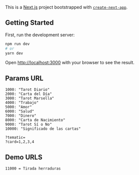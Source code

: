 This is a [Next.js](https://nextjs.org/) project bootstrapped with [`create-next-app`](https://github.com/vercel/next.js/tree/canary/packages/create-next-app).

## Getting Started

First, run the development server:

```bash
npm run dev
# or
yarn dev
```

Open [http://localhost:3000](http://localhost:3000) with your browser to see the result.

## Params URL
```
1000: "Tarot Diario"
2000: "Carta del Día"
3000: "Tarot Marsella"
4000: "Trabajo"
5000: "Amor"
6000: "Salud"
7000: "Dinero"
8000: "Carta de Nacimiento"
9000: "Tarot Sí o No"
10000: "Significado de las cartas"
```


```
?tematic=
?card=1,2,3,4
```
## Demo URLS

```
11000 = Tirada herraduras
```